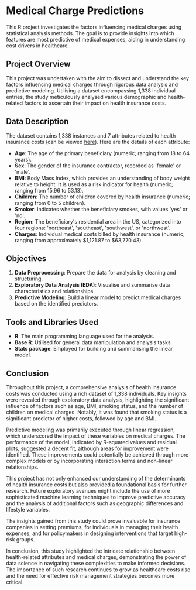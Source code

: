 # Medical Charge Predictions

This R project investigates the factors influencing medical charges using statistical analysis methods. The goal is to provide insights into which features are most predictive of medical expenses, aiding in understanding cost drivers in healthcare.

## Project Overview

This project was undertaken with the aim to dissect and understand the key factors influencing medical charges through rigorous data analysis and predictive modeling. Utilising a dataset encompassing 1,338 individual entries, the study meticulously analysed various demographic and health-related factors to ascertain their impact on health insurance costs.

## Data Description

The dataset contains 1,338 instances and 7 attributes related to health insurance costs (can be viewed [here](./insurance.csv)). Here are the details of each attribute:

- **Age**: The age of the primary beneficiary (numeric; ranging from 18 to 64 years).
- **Sex**: The gender of the insurance contractor, recorded as 'female' or 'male'.
- **BMI**: Body Mass Index, which provides an understanding of body weight relative to height. It is used as a risk indicator for health (numeric; ranging from 15.96 to 53.13).
- **Children**: The number of children covered by health insurance (numeric; ranging from 0 to 5 children).
- **Smoker**: Indicates whether the beneficiary smokes, with values 'yes' or 'no'.
- **Region**: The beneficiary's residential area in the US, categorized into four regions: 'northeast', 'southeast', 'southwest', or 'northwest'.
- **Charges**: Individual medical costs billed by health insurance (numeric; ranging from approximately $1,121.87 to $63,770.43).

## Objectives

1. **Data Preprocessing**: Prepare the data for analysis by cleaning and structuring.
2. **Exploratory Data Analysis (EDA)**: Visualise and summarise data characteristics and relationships.
3. **Predictive Modeling**: Build a linear model to predict medical charges based on the identified predictors.

## Tools and Libraries Used

- **R**: The main programming language used for the analysis.
- **Base R**: Utilised for general data manipulation and analysis tasks.
- **Stats package**: Employed for building and summarising the linear model.

## Conclusion

Throughout this project, a comprehensive analysis of health insurance costs was conducted using a rich dataset of 1,338 individuals. Key insights were revealed through exploratory data analysis, highlighting the significant influence of factors such as age, BMI, smoking status, and the number of children on medical charges. Notably, it was found that smoking status is a significant predictor of higher costs, followed by age and BMI.

Predictive modeling was primarily executed through linear regression, which underscored the impact of these variables on medical charges. The performance of the model, indicated by R-squared values and residual plots, suggested a decent fit, although areas for improvement were identified. These improvements could potentially be achieved through more complex models or by incorporating interaction terms and non-linear relationships.

This project has not only enhanced our understanding of the determinants of health insurance costs but also provided a foundational basis for further research. Future exploratory avenues might include the use of more sophisticated machine learning techniques to improve predictive accuracy and the analysis of additional factors such as geographic differences and lifestyle variables.

The insights gained from this study could prove invaluable for insurance companies in setting premiums, for individuals in managing their health expenses, and for policymakers in designing interventions that target high-risk groups.

In conclusion, this study highlighted the intricate relationship between health-related attributes and medical charges, demonstrating the power of data science in navigating these complexities to make informed decisions. The importance of such research continues to grow as healthcare costs rise and the need for effective risk management strategies becomes more critical.
